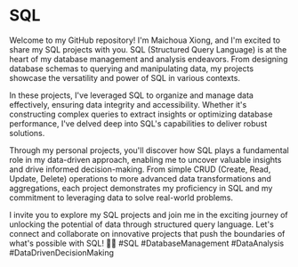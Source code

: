 # SQL
Welcome to my GitHub repository! I'm Maichoua Xiong, and I'm excited to share my SQL projects with you. SQL (Structured Query Language) is at the heart of my database management and analysis endeavors. From designing database schemas to querying and manipulating data, my projects showcase the versatility and power of SQL in various contexts.

In these projects, I've leveraged SQL to organize and manage data effectively, ensuring data integrity and accessibility. Whether it's constructing complex queries to extract insights or optimizing database performance, I've delved deep into SQL's capabilities to deliver robust solutions.

Through my personal projects, you'll discover how SQL plays a fundamental role in my data-driven approach, enabling me to uncover valuable insights and drive informed decision-making. From simple CRUD (Create, Read, Update, Delete) operations to more advanced data transformations and aggregations, each project demonstrates my proficiency in SQL and my commitment to leveraging data to solve real-world problems.

I invite you to explore my SQL projects and join me in the exciting journey of unlocking the potential of data through structured query language. Let's connect and collaborate on innovative projects that push the boundaries of what's possible with SQL! 🚀💾 #SQL #DatabaseManagement #DataAnalysis #DataDrivenDecisionMaking
